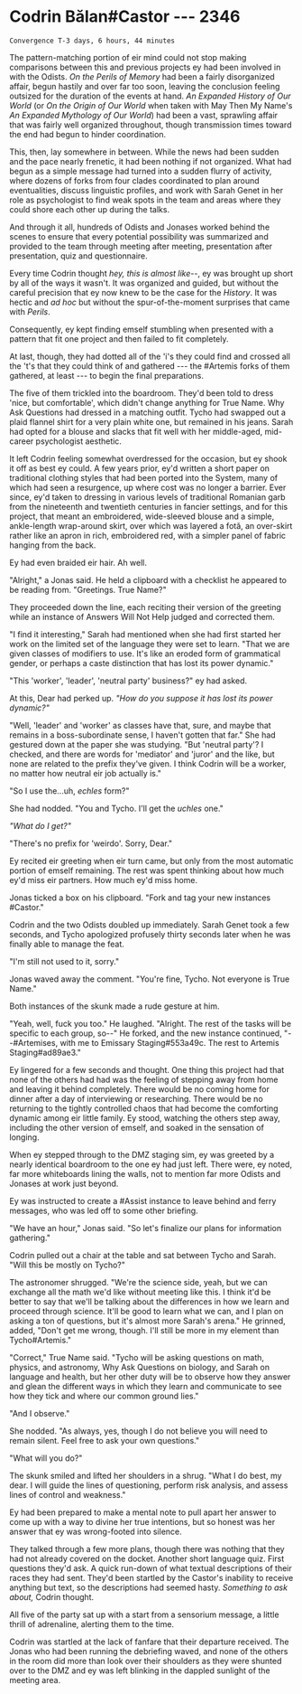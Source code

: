 # Codrin Bălan#Castor --- 2346

    Convergence T-3 days, 6 hours, 44 minutes

The pattern-matching portion of eir mind could not stop making comparisons between this and previous projects ey had been involved in with the Odists. *On the Perils of Memory* had been a fairly disorganized affair, begun hastily and over far too soon, leaving the conclusion feeling outsized for the duration of the events at hand. *An Expanded History of Our World* (or *On the Origin of Our World* when taken with May Then My Name's *An Expanded Mythology of Our World*) had been a vast, sprawling affair that was fairly well organized throughout, though transmission times toward the end had begun to hinder coordination.

This, then, lay somewhere in between. While the news had been sudden and the pace nearly frenetic, it had been nothing if not organized. What had begun as a simple message had turned into a sudden flurry of activity, where dozens of forks from four clades coordinated to plan around eventualities, discuss linguistic profiles, and work with Sarah Genet in her role as psychologist to find weak spots in the team and areas where they could shore each other up during the talks.

And through it all, hundreds of Odists and Jonases worked behind the scenes to ensure that every potential possibility was summarized and provided to the team through meeting after meeting, presentation after presentation, quiz and questionnaire.

Every time Codrin thought *hey, this is almost like--*, ey was brought up short by all of the ways it wasn't. It was organized and guided, but without the careful precision that ey now knew to be the case for the *History*. It was hectic and *ad hoc* but without the spur-of-the-moment surprises that came with *Perils*.

Consequently, ey kept finding emself stumbling when presented with a pattern that fit one project and then failed to fit completely.

At last, though, they had dotted all of the 'i's they could find and crossed all the 't's that they could think of and gathered --- the #Artemis forks of them gathered, at least --- to begin the final preparations.

The five of them trickled into the boardroom. They'd been told to dress 'nice, but comfortable', which didn't change anything for True Name. Why Ask Questions had dressed in a matching outfit. Tycho had swapped out a plaid flannel shirt for a very plain white one, but remained in his jeans. Sarah had opted for a blouse and slacks that fit well with her middle-aged, mid-career psychologist aesthetic.

It left Codrin feeling somewhat overdressed for the occasion, but ey shook it off as best ey could. A few years prior, ey'd written a short paper on traditional clothing styles that had been ported into the System, many of which had seen a resurgence, up where cost was no longer a barrier. Ever since, ey'd taken to dressing in various levels of traditional Romanian garb from the nineteenth and twentieth centuries in fancier settings, and for this project, that meant an embroidered, wide-sleeved blouse and a simple, ankle-length wrap-around skirt, over which was layered a fotă, an over-skirt rather like an apron in rich, embroidered red, with a simpler panel of fabric hanging from the back.

Ey had even braided eir hair. Ah well.

"Alright," a Jonas said. He held a clipboard with a checklist he appeared to be reading from. "Greetings. True Name?"

They proceeded down the line, each reciting their version of the greeting while an instance of Answers Will Not Help judged and corrected them.

"I find it interesting," Sarah had mentioned when she had first started her work on the limited set of the language they were set to learn. "That we are given classes of modifiers to use. It's like an eroded form of grammatical gender, or perhaps a caste distinction that has lost its power dynamic."

"This 'worker', 'leader', 'neutral party' business?" ey had asked.

At this, Dear had perked up. *"How do you suppose it has lost its power dynamic?"*

"Well, 'leader' and 'worker' as classes have that, sure, and maybe that remains in a boss-subordinate sense, I haven't gotten that far." She had gestured down at the paper she was studying. "But 'neutral party'? I checked, and there are words for 'mediator' and 'juror' and the like, but none are related to the prefix they've given. I think Codrin will be a worker, no matter how neutral eir job actually is."

"So I use the...uh, *echles* form?"

She had nodded. "You and Tycho. I'll get the *uchles* one."

*"What do I get?"*

"There's no prefix for 'weirdo'. Sorry, Dear."

Ey recited eir greeting when eir turn came, but only from the most automatic portion of emself remaining. The rest was spent thinking about how much ey'd miss eir partners. How much ey'd miss home. 

Jonas ticked a box on his clipboard. "Fork and tag your new instances #Castor."

Codrin and the two Odists doubled up immediately. Sarah Genet took a few seconds, and Tycho apologized profusely thirty seconds later when he was finally able to manage the feat.

"I'm still not used to it, sorry."

Jonas waved away the comment. "You're fine, Tycho. Not everyone is True Name."

Both instances of the skunk made a rude gesture at him.

"Yeah, well, fuck you too." He laughed. "Alright. The rest of the tasks will be specific to each group, so--" He forked, and the new instance continued, "--#Artemises, with me to Emissary Staging#553a49c. The rest to Artemis Staging#ad89ae3."

Ey lingered for a few seconds and thought. One thing this project had that none of the others had had was the feeling of stepping away from home and leaving it behind completely. There would be no coming home for dinner after a day of interviewing or researching. There would be no returning to the tightly controlled chaos that had become the comforting dynamic among eir little family. Ey stood, watching the others step away, including the other version of emself, and soaked in the sensation of longing.

When ey stepped through to the DMZ staging sim, ey was greeted by a nearly identical boardroom to the one ey had just left. There were, ey noted, far more whiteboards lining the walls, not to mention far more Odists and Jonases at work just beyond.

Ey was instructed to create a #Assist instance to leave behind and ferry messages, who was led off to some other briefing.

"We have an hour," Jonas said. "So let's finalize our plans for information gathering."

Codrin pulled out a chair at the table and sat between Tycho and Sarah. "Will this be mostly on Tycho?"

The astronomer shrugged. "We're the science side, yeah, but we can exchange all the math we'd like without meeting like this. I think it'd be better to say that we'll be talking about the differences in how we learn and proceed through science. It'll be good to learn what we can, and I plan on asking a ton of questions, but it's almost more Sarah's arena." He grinned, added, "Don't get me wrong, though. I'll still be more in my element than Tycho#Artemis."

"Correct," True Name said. "Tycho will be asking questions on math, physics, and astronomy, Why Ask Questions on biology, and Sarah on language and health, but her other duty will be to observe how they answer and glean the different ways in which they learn and communicate to see how they tick and where our common ground lies."

"And I observe."

She nodded. "As always, yes, though I do not believe you will need to remain silent. Feel free to ask your own questions."

"What will you do?"

The skunk smiled and lifted her shoulders in a shrug. "What I do best, my dear. I will guide the lines of questioning, perform risk analysis, and assess lines of control and weakness."

Ey had been prepared to make a mental note to pull apart her answer to come up with a way to divine her true intentions, but so honest was her answer that ey was wrong-footed into silence.

They talked through a few more plans, though there was nothing that they had not already covered on the docket. Another short language quiz. First questions they'd ask. A quick run-down of what textual descriptions of their races they had sent. They'd been startled by the Castor's inability to receive anything but text, so the descriptions had seemed hasty. *Something to ask about,* Codrin thought.

All five of the party sat up with a start from a sensorium message, a little thrill of adrenaline, alerting them to the time.

Codrin was startled at the lack of fanfare that their departure received. The Jonas who had been running the debriefing waved, and none of the others in the room did more than look over their shoulders as they were shunted over to the DMZ and ey was left blinking in the dappled sunlight of the meeting area.
